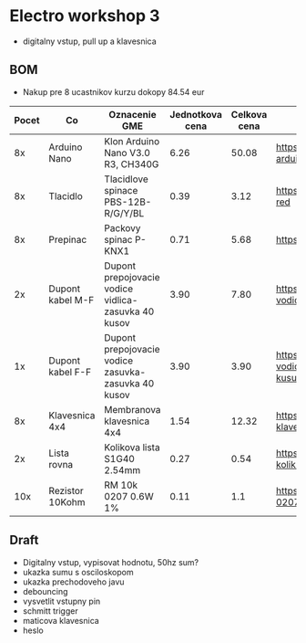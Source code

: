 # Electro workshop 3

- digitalny vstup, pull up a klavesnica

## BOM

- Nakup pre 8 ucastnikov kurzu dokopy 84.54 eur

| Pocet | Co                            | Oznacenie GME                                 | Jednotkova cena | Celkova cena | Linka         |
|-------|-------------------------------|-----------------------------------------------|-----------------|--------------|---------------|
| 8x    | Arduino Nano                  | Klon Arduino Nano V3.0 R3, CH340G             | 6.26            | 50.08        | https://www.gme.sk/klon-arduino-nano-v3-0-r3-ch340g |
| 8x    | Tlacidlo                      | Tlacidlove spinace PBS-12B-R/G/Y/BL           | 0.39            | 3.12         | https://www.gme.sk/p-pb303b-red |
| 8x    | Prepinac                      | Packovy spinac P-KNX1                         | 0.71            | 5.68         | https://www.gme.sk/p-knx1 |
| 2x    | Dupont kabel M-F              | Dupont prepojovacie vodice vidlica-zasuvka 40 kusov | 3.90      | 7.80         | https://www.gme.sk/propojovaci-vodice-vidlice-zasuvka-40-kusu |
| 1x    | Dupont kabel F-F              | Dupont prepojovacie vodice zasuvka-zasuvka 40 kusov | 3.90      | 3.90         | https://www.gme.sk/propojovaci-vodice-zasuvka-zasuvka-40-kusu |
| 8x    | Klavesnica 4x4                | Membranova klavesnica 4x4                     | 1.54            | 12.32        | https://www.gme.sk/membranova-klavesnice-4x4 |
| 2x    | Lista rovna                   | Kolikova lista S1G40 2.54mm                   | 0.27            | 0.54         | https://www.gme.sk/oboustranny-kolik-s1g40-2-54mm |
| 10x   | Rezistor 10Kohm               | RM 10k 0207 0.6W 1%                           | 0.11            | 1.1          | https://www.gme.sk/rm-10k-0207-0-6w-1 | 

## Draft

- Digitalny vstup, vypisovat hodnotu, 50hz sum?
- ukazka sumu s osciloskopom
- ukazka prechodoveho javu
- debouncing
- vysvetlit vstupny pin
- schmitt trigger
- maticova klavesnica
- heslo
